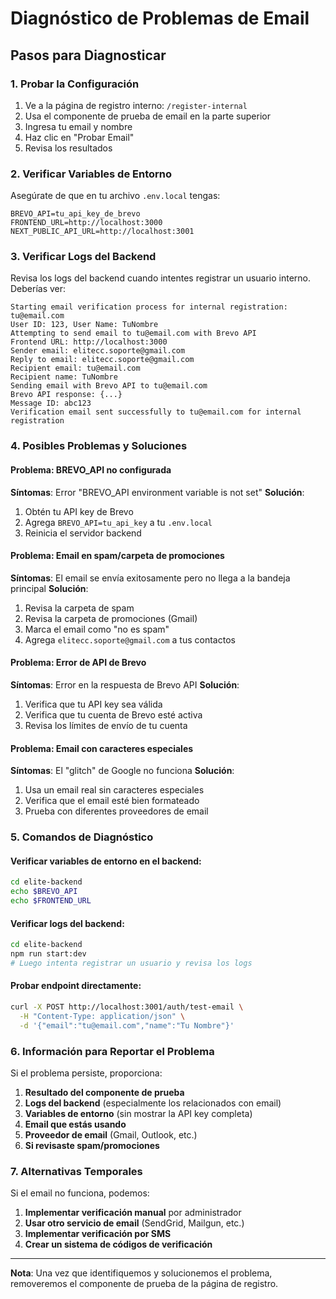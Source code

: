 # Diagnóstico de Problemas de Email

## Pasos para Diagnosticar

### 1. Probar la Configuración
1. Ve a la página de registro interno: `/register-internal`
2. Usa el componente de prueba de email en la parte superior
3. Ingresa tu email y nombre
4. Haz clic en "Probar Email"
5. Revisa los resultados

### 2. Verificar Variables de Entorno
Asegúrate de que en tu archivo `.env.local` tengas:

```env
BREVO_API=tu_api_key_de_brevo
FRONTEND_URL=http://localhost:3000
NEXT_PUBLIC_API_URL=http://localhost:3001
```

### 3. Verificar Logs del Backend
Revisa los logs del backend cuando intentes registrar un usuario interno. Deberías ver:

```
Starting email verification process for internal registration: tu@email.com
User ID: 123, User Name: TuNombre
Attempting to send email to tu@email.com with Brevo API
Frontend URL: http://localhost:3000
Sender email: elitecc.soporte@gmail.com
Reply to email: elitecc.soporte@gmail.com
Recipient email: tu@email.com
Recipient name: TuNombre
Sending email with Brevo API to tu@email.com
Brevo API response: {...}
Message ID: abc123
Verification email sent successfully to tu@email.com for internal registration
```

### 4. Posibles Problemas y Soluciones

#### Problema: BREVO_API no configurada
**Síntomas**: Error "BREVO_API environment variable is not set"
**Solución**: 
1. Obtén tu API key de Brevo
2. Agrega `BREVO_API=tu_api_key` a tu `.env.local`
3. Reinicia el servidor backend

#### Problema: Email en spam/carpeta de promociones
**Síntomas**: El email se envía exitosamente pero no llega a la bandeja principal
**Solución**:
1. Revisa la carpeta de spam
2. Revisa la carpeta de promociones (Gmail)
3. Marca el email como "no es spam"
4. Agrega `elitecc.soporte@gmail.com` a tus contactos

#### Problema: Error de API de Brevo
**Síntomas**: Error en la respuesta de Brevo API
**Solución**:
1. Verifica que tu API key sea válida
2. Verifica que tu cuenta de Brevo esté activa
3. Revisa los límites de envío de tu cuenta

#### Problema: Email con caracteres especiales
**Síntomas**: El "glitch" de Google no funciona
**Solución**:
1. Usa un email real sin caracteres especiales
2. Verifica que el email esté bien formateado
3. Prueba con diferentes proveedores de email

### 5. Comandos de Diagnóstico

#### Verificar variables de entorno en el backend:
```bash
cd elite-backend
echo $BREVO_API
echo $FRONTEND_URL
```

#### Verificar logs del backend:
```bash
cd elite-backend
npm run start:dev
# Luego intenta registrar un usuario y revisa los logs
```

#### Probar endpoint directamente:
```bash
curl -X POST http://localhost:3001/auth/test-email \
  -H "Content-Type: application/json" \
  -d '{"email":"tu@email.com","name":"Tu Nombre"}'
```

### 6. Información para Reportar el Problema

Si el problema persiste, proporciona:

1. **Resultado del componente de prueba**
2. **Logs del backend** (especialmente los relacionados con email)
3. **Variables de entorno** (sin mostrar la API key completa)
4. **Email que estás usando**
5. **Proveedor de email** (Gmail, Outlook, etc.)
6. **Si revisaste spam/promociones**

### 7. Alternativas Temporales

Si el email no funciona, podemos:

1. **Implementar verificación manual** por administrador
2. **Usar otro servicio de email** (SendGrid, Mailgun, etc.)
3. **Implementar verificación por SMS**
4. **Crear un sistema de códigos de verificación**

---

**Nota**: Una vez que identifiquemos y solucionemos el problema, removeremos el componente de prueba de la página de registro. 